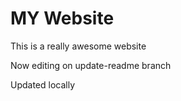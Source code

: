 # MY Website

This is a really awesome website

Now editing on update-readme branch

Updated locally

